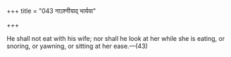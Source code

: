 +++
title = "043 नाऽश्नीयाद् भार्यया"

+++

He shall not eat with his wife; nor shall he look at her while she is eating, or snoring, or yawning, or sitting at her ease.—(43)